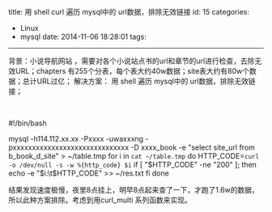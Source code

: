 title: 用 shell curl 遍历 mysql中的 url数据，排除无效链接
id: 15
categories:
  - Linux
  - mysql
date: 2014-11-06 18:28:01
tags:
---

背景：小说导航网站 ，需要对各个小说站点书的url和章节的url进行检查，去除无效URL；chapters 有255个分表，每个表大约40w数据；site表大约有80w个数据；总计URL过亿； 解决方案： 用 shell 遍历 mysql中的 url数据，排除无效链接；

&nbsp;

#!/bin/bash

mysql -h114.112.xx.xx -Pxxxx -uwaxxxng -pxxxxxxxxxxxxxxxxxxxxxxxxxxxxxx -D xxxx_book -e "select site_url from b_book_d_site" &gt; ~/table.tmp
for i in `cat ~/table.tmp`
do
HTTP_CODE=`curl -o /dev/null -s -w %{http_code} $i`
if [ "$HTTP_CODE" -ne "200" ]; then
echo -e "$i:\t$HTTP_CODE" &gt;&gt; ~/res.txt
fi
done

结果发现速度极慢，夜里8点挂上，明早8点起来查了一下，才跑了1.6w的数据，所以此种方案排除。考虑到用curl_multi 系列函数来实现。